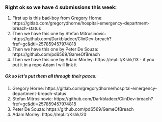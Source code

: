 <h3>Right ok so we have 4 submissions this week:</h3>

<ol>
<li>First up is this bad-boy from Gregory Horne: https://gitlab.com/gregorydhorne/hospital-emergency-department-breach-status </li>
<li>Then we have this one by Stefan Mitrosinovic: https://github.com/Darkbladecr/ClinDev-breach?fref=gc&dti=257859457974818 </li>
<li>Then we have this one by Peter De Souza: https://github.com/pd6569/GameOfBreach </li>
<li>Then we have this one by Adam Morley: https://repl.it/Kshk/13 - if you put it in a repo Adam I will link it</li>
</ol>

<h5> Ok so let's put them all through their paces: </h5>
<ol>
<li>Gregory Horne: https://gitlab.com/gregorydhorne/hospital-emergency-department-breach-status </li>
<li>Stefan Mitrosinovic: https://github.com/Darkbladecr/ClinDev-breach?fref=gc&dti=257859457974818 </li>
<li>Peter De Souza: https://github.com/pd6569/GameOfBreach </li>
<li>Adam Morley: https://repl.it/Kshk/20</li>
</ol>
